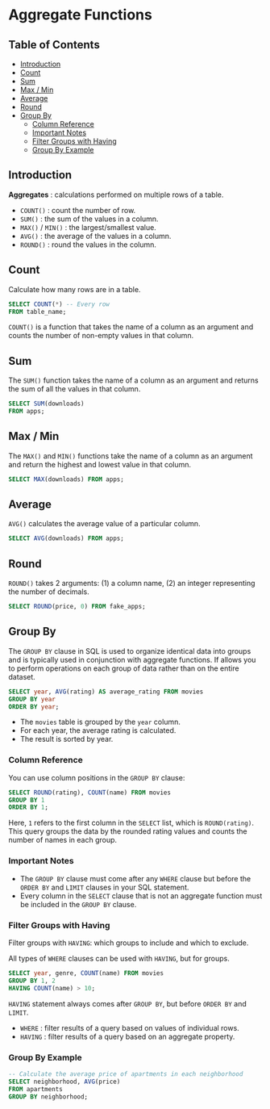 # Aggregate Functions

## Table of Contents

- [Introduction](#introduction)
- [Count](#count)
- [Sum](#sum)
- [Max / Min](#max--min)
- [Average](#average)
- [Round](#round)
- [Group By](#group-by)
  - [Column Reference](#column-reference)
  - [Important Notes](#important-notes)
  - [Filter Groups with Having](#filter-groups-with-having)
  - [Group By Example](#group-by-example)

## Introduction

**Aggregates** : calculations performed on multiple rows of a table.

- `COUNT()` : count the number of row.
- `SUM()` : the sum of the values in a column.
- `MAX()` / `MIN()` : the largest/smallest value.
- `AVG()` : the average of the values in a column.
- `ROUND()` : round the values in the column.

## Count

Calculate how many rows are in a table.

```sql
SELECT COUNT(*) -- Every row
FROM table_name;
```

`COUNT()` is a function that takes the name of a column as an argument and counts the number of non-empty values in that column.

## Sum

The `SUM()` function takes the name of a column as an argument and returns the sum of all the values in that column.

```sql
SELECT SUM(downloads)
FROM apps;
```

## Max / Min

The `MAX()` and `MIN()` functions take the name of a column as an argument and return the highest and lowest value in that column.

```sql
SELECT MAX(downloads) FROM apps;
```

## Average

`AVG()` calculates the average value of a particular column.

```sql
SELECT AVG(downloads) FROM apps;
```

## Round

`ROUND()` takes 2 arguments: (1) a column name, (2) an integer representing the number of decimals.

```sql
SELECT ROUND(price, 0) FROM fake_apps;
```

## Group By

The `GROUP BY` clause in SQL is used to organize identical data into groups and is typically used in conjunction with aggregate functions. If allows you to perform operations on each group of data rather than on the entire dataset.

```sql
SELECT year, AVG(rating) AS average_rating FROM movies
GROUP BY year
ORDER BY year;
```

- The `movies` table is grouped by the `year` column.
- For each year, the average rating is calculated.
- The result is sorted by year.

### Column Reference

You can use column positions in the `GROUP BY` clause:

```sql
SELECT ROUND(rating), COUNT(name) FROM movies
GROUP BY 1
ORDER BY 1;
```

Here, `1` refers to the first column in the `SELECT` list, which is `ROUND(rating)`. This query groups the data by the rounded rating values and counts the number of names in each group.

### Important Notes

- The `GROUP BY` clause must come after any `WHERE` clause but before the `ORDER BY` and `LIMIT` clauses in your SQL statement.
- Every column in the `SELECT` clause that is not an aggregate function must be included in the `GROUP BY` clause.

### Filter Groups with Having

Filter groups with `HAVING`: which groups to include and which to exclude.

All types of `WHERE` clauses can be used with `HAVING`, but for groups.

```sql
SELECT year, genre, COUNT(name) FROM movies
GROUP BY 1, 2
HAVING COUNT(name) > 10;
```

`HAVING` statement always comes after `GROUP BY`, but before `ORDER BY` and `LIMIT`.

- `WHERE` : filter results of a query based on values of individual rows.
- `HAVING` : filter results of a query based on an aggregate property.

### Group By Example

```sql
-- Calculate the average price of apartments in each neighborhood
SELECT neighborhood, AVG(price)
FROM apartments
GROUP BY neighborhood;
```
